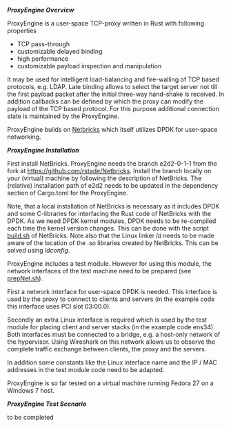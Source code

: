 _**ProxyEngine Overview**_

ProxyEngine is a user-space TCP-proxy written in Rust with following properties
* TCP pass-through
* customizable delayed binding
* high performance
* customizable payload inspection and manipulation

It may be used for intelligent load-balancing and fire-walling of TCP based protocols, e.g. LDAP. Late binding allows to select the target server not till the first payload packet after the initial three-way hand-shake is received. In addition callbacks can be defined by which the proxy can modify the payload of the TCP based protocol. For this purpose additional connection state is maintained by the ProxyEngine.

ProxyEngine builds on [Netbricks](https://github.com/NetSys/NetBricks) which itself utilizes DPDK for user-space networking.

_**ProxyEngine Installation**_

First install NetBricks. ProxyEngine needs the branch e2d2-0-1-1 from the fork at https://github.com/rstade/Netbricks. Install the branch locally on your (virtual) machine by following the description of NetBricks. The (relative) installation path of e2d2 needs to be updated in the dependency section of Cargo.toml for the ProxyEngine. 

Note, that a local installation of NetBricks is necessary as it includes DPDK and some C-libraries for interfacing the Rust code of NetBricks with the DPDK. As we need DPDK kernel modules, DPDK needs to be re-compiled each time the kernel version changes. This can be done with the script [build.sh](https://github.com/rstade/NetBricks/blob/e2d2-0-1-1/build.sh) of NetBricks. Note also that the Linux linker _ld_ needs to be made aware of the location of the .so libraries created by NetBricks. This can be solved using _ldconfig_.

ProxyEngine includes a test module. However for using this module, the network interfaces of the test machine need to be prepared (see [prepNet.sh](https://github.com/silverengine-de/proxyengine/blob/master/prepNet.sh)). 

First a network interface for user-space DPDK is needed. This interface is used by the proxy to connect to clients and servers (in the example code this interface uses PCI slot 03:00.0). 

Secondly an extra Linux interface is required which is used by the test module for placing client and server stacks (in the example code ens34).
Both interfaces must be connected to a bridge, e.g. a host-only network of the hypervisor. Using Wireshark on this network allows us to observe the complete traffic exchange between clients, the proxy and the servers.

In addition some constants like the Linux interface name and the IP / MAC addresses in the test module code need to be adapted. 

ProxyEngine is so far tested on a virtual machine running Fedora 27 on a Windows 7 host.

_**ProxyEngine Test Scenario**_

to be completed